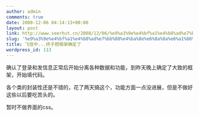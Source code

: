 ```yaml
---
author: admin
comments: true
date: 2008-12-06 04:14:13+00:00
layout: post
link: http://www.seerhut.cn/2008/12/06/%e9%a3%9e%e4%bf%a1%e4%b8%ad%e7%bb%88%e4%ba%8e%e6%8a%8a%e6%a1%86%e6%9e%b6%e7%a1%ae%e5%ae%9a%e4%ba%86/
slug: '%e9%a3%9e%e4%bf%a1%e4%b8%ad%e7%bb%88%e4%ba%8e%e6%8a%8a%e6%a1%86%e6%9e%b6%e7%a1%ae%e5%ae%9a%e4%ba%86'
title: 飞信中...终于把框架确定了
wordpress_id: 113
---
```


确认了登录和发信息正常后开始分离各种数据和功能，到昨天晚上确定了大致的框架，开始填代码。

各个类的封装性还是不错的，花了两天搞这个，功能方面一点没进展，但是不做好这些以后要吃苦头的。

暂时不做界面的css。
